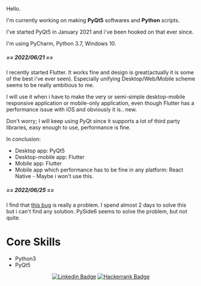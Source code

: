 <div>
  <p>Hello.</p>
  
  <p>I'm currently working on making <b>PyQt5</b> softwares and <b>Python</b> scripts.</p>
  
  <p>I've started PyQt5 in January 2021 and i've been hooked on that ever since.</p>
  
  <p>I'm using PyCharm, Python 3.7, Windows 10.</p>
  
  <h5>== 2022/06/21 ==</h5>
  
  <p>I recently started Flutter. It works fine and design is great(actually it is some of the best i've ever seen). Especially unifying Desktop/Web/Mobile scheme seems to be really ambitious to me.</p>
    
  <p>I will use it when i have to make the very or semi-simple desktop-mobile responsive application or mobile-only application, even though Flutter has a performance issue with iOS and obviously it is.. new.</p>
  
  <p>Don't worry; I will keep using PyQt since it supports a lot of third party libraries, easy enough to use, performance is fine.</p>
  
  <p>In conclusion: </p>
  <ul>
    <li>Desktop app: PyQt5
    <li>Desktop-mobile app: Flutter
    <li>Mobile app: Flutter
    <li>Mobile app which performance has to be fine in any platform: React Native - Maybe i won't use this.
  </ul>
  
  <h5>== 2022/06/25 ==</h5>
  
  <p>I find that <a href="https://bugreports.qt.io/browse/QTBUG-55401">this bug</a> is really a problem. I spend almost 2 days to solve this but i can't find any solution. PySide6 seems to solve the problem, but not quite.</p>
</div>

<div>
  <h1>Core Skills</h1>
  <ul>
    <li>Python3</li>
    <li>PyQt5</li>
</div>
 
<div align=center>
  
[![Linkedin Badge](https://img.shields.io/badge/-LinkedIn-blue?style=flat-square&logo=Linkedin&logoColor=white&link=https://www.linkedin.com/in/jung-gyu-yoon-295246193/)](https://www.linkedin.com/in/jung-gyu-yoon-295246193/) [![Hackerrank Badge](https://img.shields.io/badge/-Hackerrank-darkgreen?style=flat-square&logo=Hackerrank&logoColor=white&link=https://www.hackerrank.com/yjg30737/)](https://www.hackerrank.com/yjg30737/)
  
</div>
